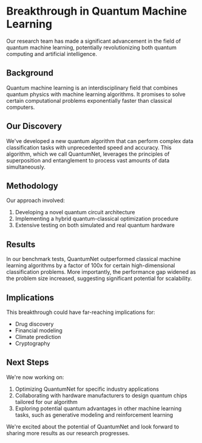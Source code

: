 # Breakthrough in Quantum Machine Learning

Our research team has made a significant advancement in the field of quantum machine learning, potentially revolutionizing both quantum computing and artificial intelligence.

## Background

Quantum machine learning is an interdisciplinary field that combines quantum physics with machine learning algorithms. It promises to solve certain computational problems exponentially faster than classical computers.

## Our Discovery

We've developed a new quantum algorithm that can perform complex data classification tasks with unprecedented speed and accuracy. This algorithm, which we call QuantumNet, leverages the principles of superposition and entanglement to process vast amounts of data simultaneously.

## Methodology

Our approach involved:

1. Developing a novel quantum circuit architecture
2. Implementing a hybrid quantum-classical optimization procedure
3. Extensive testing on both simulated and real quantum hardware

## Results

In our benchmark tests, QuantumNet outperformed classical machine learning algorithms by a factor of 100x for certain high-dimensional classification problems. More importantly, the performance gap widened as the problem size increased, suggesting significant potential for scalability.

## Implications

This breakthrough could have far-reaching implications for:

- Drug discovery
- Financial modeling
- Climate prediction
- Cryptography

## Next Steps

We're now working on:

1. Optimizing QuantumNet for specific industry applications
2. Collaborating with hardware manufacturers to design quantum chips tailored for our algorithm
3. Exploring potential quantum advantages in other machine learning tasks, such as generative modeling and reinforcement learning

We're excited about the potential of QuantumNet and look forward to sharing more results as our research progresses.
